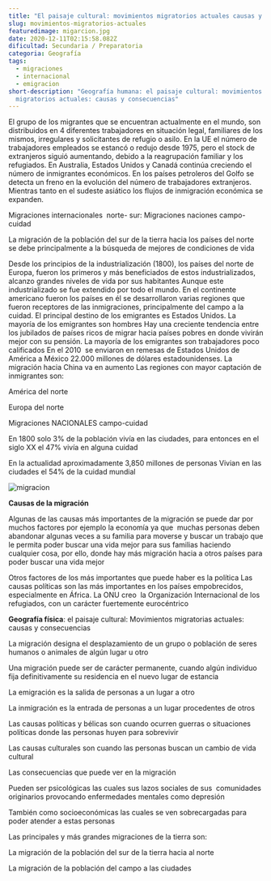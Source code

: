 ```yaml
---
title: "El paisaje cultural: movimientos migratorios actuales causas y consecuencias"
slug: movimientos-migratorios-actuales
featuredimage: migarcion.jpg
date: 2020-12-11T02:15:58.082Z
dificultad: Secundaria / Preparatoria
categoria: Geografía
tags:
  - migraciones
  - internacional
  - emigracion
short-description: "Geografía humana: el paisaje cultural: movimientos
  migratorios actuales: causas y consecuencias"
---
```

El grupo de los migrantes que se encuentran actualmente en el mundo, son distribuidos en 4 diferentes trabajadores en situación legal, familiares de los mismos, irregulares y solicitantes de refugio o asilo. En la UE el número de trabajadores empleados se estancó o redujo desde 1975, pero el stock de extranjeros siguió aumentando, debido a la reagrupación familiar y los refugiados. En Australia, Estados Unidos y Canadá continúa creciendo el número de inmigrantes económicos. En los países petroleros del Golfo se detecta un freno en la evolución del número de trabajadores extranjeros. Mientras tanto en el sudeste asiático los flujos de inmigración económica se expanden.

Migraciones internacionales  norte- sur: Migraciones naciones campo-cuidad

La migración de la población del sur de la tierra hacia los países del norte se debe principalmente a la búsqueda de mejores de condiciones de vida 

Desde los principios de la industrialización (1800), los países del norte de Europa, fueron los primeros y más beneficiados de estos industrializados, alcanzo grandes niveles de vida por sus habitantes Aunque este industrializado se fue extendido por todo el mundo. En el continente  americano fueron los países en él se desarrollaron varias regiones que fueron receptores de las inmigraciones, principalmente del campo a la cuidad. El principal destino de los emigrantes es Estados Unidos. La mayoría de los emigrantes son hombres Hay una creciente tendencia entre los jubilados de países ricos de migrar hacia países pobres en donde vivirán mejor con su pensión. La mayoría de los emigrantes son trabajadores poco calificados En el 2010  se enviaron en remesas de Estados Unidos de América a México 22.000 millones de dólares estadounidenses. La migración hacia China va en aumento Las regiones con mayor captación de inmigrantes son:

América del norte 

Europa del norte   

Migraciones NACIONALES campo-cuidad

En 1800 solo 3% de la población vivía en las ciudades, para entonces en el siglo XX el 47% vivía en alguna cuidad

En la actualidad aproximadamente 3,850 millones de personas Vivian en las ciudades el 54% de la cuidad mundial

![migracion](/assets/migracione.jpg "migracion")

**Causas de la migración**

Algunas de las causas más importantes de la migración se puede dar por muchos factores por ejemplo la economía ya que  muchas personas deben abandonar algunas veces a su familia para moverse y buscar un trabajo que le permita poder buscar una vida mejor para sus familias haciendo cualquier cosa, por ello, donde hay más migración hacia a otros países para poder buscar una vida mejor 

Otros factores de los más importantes que puede haber es la política Las causas políticas son las más importantes en los países empobrecidos, especialmente en África. La ONU creo  la Organización Internacional de los refugiados, con un carácter fuertemente eurocéntrico



**Geografía física**: el paisaje cultural: Movimientos migratorias actuales: causas y consecuencias 



La migración designa el desplazamiento de un grupo o población de seres humanos o animales de algún lugar u otro 

Una migración puede ser de carácter permanente, cuando algún individuo fija definitivamente su residencia en el nuevo lugar de estancia 



La emigración es la salida de personas a un lugar a otro 

La inmigración es la entrada de personas a un lugar procedentes de otros 

Las causas políticas y bélicas son cuando ocurren guerras o situaciones políticas donde las personas huyen para sobrevivir 

Las causas culturales son cuando las personas buscan un cambio de vida cultural 

Las consecuencias que puede ver en la migración 

Pueden ser psicológicas las cuales sus lazos sociales de sus  comunidades originarios provocando enfermedades mentales como depresión 

También como socioeconómicas las cuales se ven sobrecargadas para poder atender a estas personas 

Las principales y más grandes migraciones de la tierra son:

La migración de la población del sur de la tierra hacia al norte 

La migración de la población del campo a las ciudades